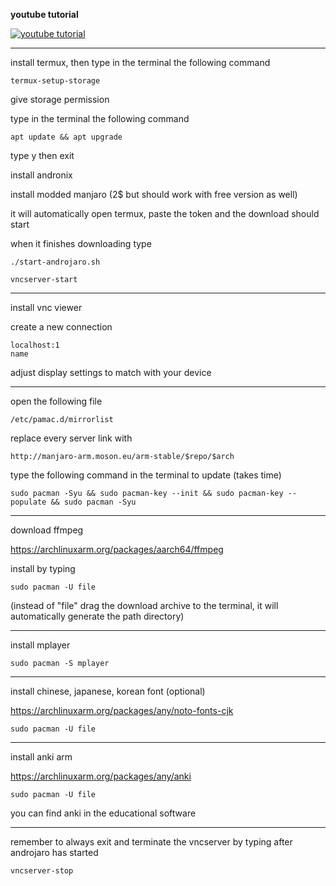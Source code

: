 **youtube tutorial**

[![youtube tutorial](https://img.youtube.com/vi/0RNs27woiJ4/0.jpg)](https://www.youtube.com/watch?v=0RNs27woiJ4)
***
install termux, then type in the terminal the following command
```
termux-setup-storage
```
give storage permission

type in the terminal the following command
```
apt update && apt upgrade
```
type y then exit

install andronix

install modded manjaro (2$ but should work with free version as well)

it will automatically open termux, paste the token and the download should start

when it finishes downloading type 
```
./start-androjaro.sh
```
```
vncserver-start
```
***
install vnc viewer

create a new connection
```
localhost:1
name
```

adjust display settings to match with your device
***
open the following file
```
/etc/pamac.d/mirrorlist
```
replace every server link with
```
http://manjaro-arm.moson.eu/arm-stable/$repo/$arch
```
type the following command in the terminal to update (takes time)
```
sudo pacman -Syu && sudo pacman-key --init && sudo pacman-key --populate && sudo pacman -Syu
```
***
download ffmpeg

https://archlinuxarm.org/packages/aarch64/ffmpeg

install by typing
```
sudo pacman -U file
```
(instead of "file" drag the download archive to the terminal, it will automatically generate the path directory)
***
install mplayer
```
sudo pacman -S mplayer
```
***
install chinese, japanese, korean font (optional)

https://archlinuxarm.org/packages/any/noto-fonts-cjk
```
sudo pacman -U file
```
***
install anki arm

https://archlinuxarm.org/packages/any/anki
```
sudo pacman -U file
```

you can find anki in the educational software
***
remember to always exit and terminate the vncserver by typing after androjaro has started
```
vncserver-stop
```
